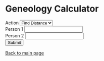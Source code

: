 <html>
<head>
    <h1>Geneology Calculator</h1>
    <script type="module" src="main.js"></script>
    <!--
    <script type="module" src="geneology.js"></script>
    -->
</head>
<body>
    <form>
        <div>
            <label>Action</label>
            <select name="action" id="action">
                <option id="find-distance" value="find-distance">Find Distance</option>
                <option id="find-path" value="find-path">Find Path</option>
            </select>
        </div>
        <div>
            <label for="person1name">Person 1</label>
            <input type="text" id="person1name" name="person1name" list="people">
        </div>
        <div>
            <label for="person2name">Person 2</label>
            <input type="text" id="person2name" name="person2name" list="people">
        </div>
        <div>
            <input type="submit" id="submit">
        </div>
        <datalist id="people">
                <option value="Internet Explorer"></option>
                <option value="Firefox"></option>
                <option value="Chrome"></option>
                <option value="Opera"></option>
                <option value="Safari"></option>
        </datalist>
    </form>
    <p id="person1display" disabled></p>
    <p id="person2display" disabled></p>
    <p id="actiondisplay" disabled></p>
    <p id="pathdisplay" disabled></p>
</body>
</html>

[Back to main page](./index.md)
